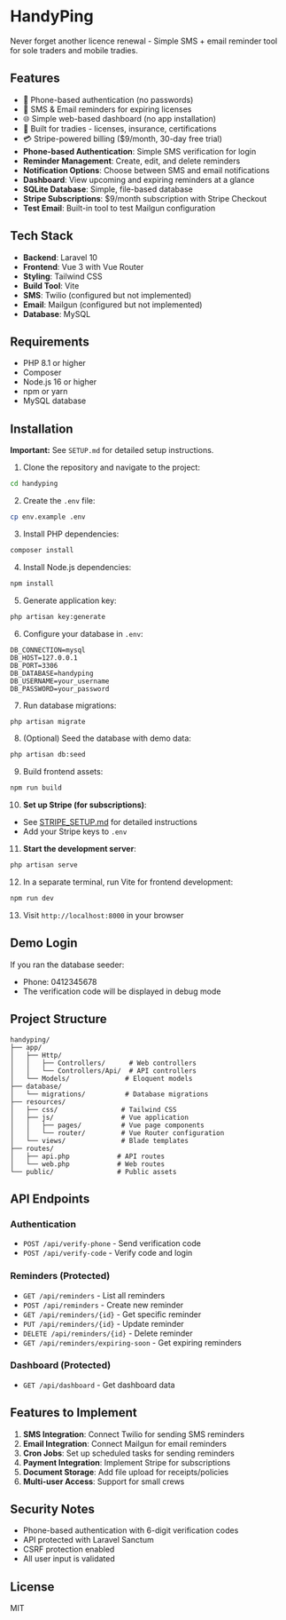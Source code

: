 # HandyPing

Never forget another licence renewal - Simple SMS + email reminder tool for sole traders and mobile tradies.

## Features

- 📱 Phone-based authentication (no passwords)
- 📧 SMS & Email reminders for expiring licenses
- 🌐 Simple web-based dashboard (no app installation)
- 🔧 Built for tradies - licenses, insurance, certifications
- 💳 Stripe-powered billing ($9/month, 30-day free trial)
- **Phone-based Authentication**: Simple SMS verification for login
- **Reminder Management**: Create, edit, and delete reminders
- **Notification Options**: Choose between SMS and email notifications
- **Dashboard**: View upcoming and expiring reminders at a glance
- **SQLite Database**: Simple, file-based database
- **Stripe Subscriptions**: $9/month subscription with Stripe Checkout
- **Test Email**: Built-in tool to test Mailgun configuration

## Tech Stack

- **Backend**: Laravel 10
- **Frontend**: Vue 3 with Vue Router
- **Styling**: Tailwind CSS
- **Build Tool**: Vite
- **SMS**: Twilio (configured but not implemented)
- **Email**: Mailgun (configured but not implemented)
- **Database**: MySQL

## Requirements

- PHP 8.1 or higher
- Composer
- Node.js 16 or higher
- npm or yarn
- MySQL database

## Installation

**Important:** See `SETUP.md` for detailed setup instructions.

1. Clone the repository and navigate to the project:
```bash
cd handyping
```

2. Create the `.env` file:
```bash
cp env.example .env
```

3. Install PHP dependencies:
```bash
composer install
```

4. Install Node.js dependencies:
```bash
npm install
```

5. Generate application key:
```bash
php artisan key:generate
```

6. Configure your database in `.env`:
```
DB_CONNECTION=mysql
DB_HOST=127.0.0.1
DB_PORT=3306
DB_DATABASE=handyping
DB_USERNAME=your_username
DB_PASSWORD=your_password
```

7. Run database migrations:
```bash
php artisan migrate
```

8. (Optional) Seed the database with demo data:
```bash
php artisan db:seed
```

9. Build frontend assets:
```bash
npm run build
```

10. **Set up Stripe (for subscriptions)**:
   - See [STRIPE_SETUP.md](STRIPE_SETUP.md) for detailed instructions
   - Add your Stripe keys to `.env`

11. **Start the development server**:
```bash
php artisan serve
```

12. In a separate terminal, run Vite for frontend development:
```bash
npm run dev
```

13. Visit `http://localhost:8000` in your browser

## Demo Login

If you ran the database seeder:
- Phone: 0412345678
- The verification code will be displayed in debug mode

## Project Structure

```
handyping/
├── app/
│   ├── Http/
│   │   ├── Controllers/      # Web controllers
│   │   └── Controllers/Api/  # API controllers
│   └── Models/              # Eloquent models
├── database/
│   └── migrations/          # Database migrations
├── resources/
│   ├── css/                # Tailwind CSS
│   ├── js/                 # Vue application
│   │   ├── pages/          # Vue page components
│   │   └── router/         # Vue Router configuration
│   └── views/              # Blade templates
├── routes/
│   ├── api.php            # API routes
│   └── web.php            # Web routes
└── public/                # Public assets
```

## API Endpoints

### Authentication
- `POST /api/verify-phone` - Send verification code
- `POST /api/verify-code` - Verify code and login

### Reminders (Protected)
- `GET /api/reminders` - List all reminders
- `POST /api/reminders` - Create new reminder
- `GET /api/reminders/{id}` - Get specific reminder
- `PUT /api/reminders/{id}` - Update reminder
- `DELETE /api/reminders/{id}` - Delete reminder
- `GET /api/reminders/expiring-soon` - Get expiring reminders

### Dashboard (Protected)
- `GET /api/dashboard` - Get dashboard data

## Features to Implement

1. **SMS Integration**: Connect Twilio for sending SMS reminders
2. **Email Integration**: Connect Mailgun for email reminders
3. **Cron Jobs**: Set up scheduled tasks for sending reminders
4. **Payment Integration**: Implement Stripe for subscriptions
5. **Document Storage**: Add file upload for receipts/policies
6. **Multi-user Access**: Support for small crews

## Security Notes

- Phone-based authentication with 6-digit verification codes
- API protected with Laravel Sanctum
- CSRF protection enabled
- All user input is validated

## License

MIT